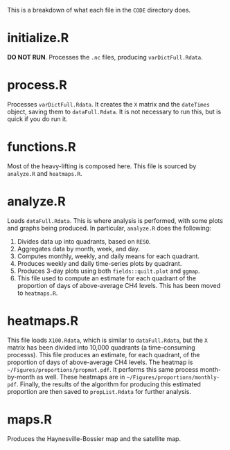 This is a breakdown of what each file in the `CODE` directory does.


initialize.R
============
__DO NOT RUN__. Processes the `.nc` files, producing `varDictFull.Rdata`.

process.R
=========
Processes `varDictFull.Rdata`. It creates the `X` matrix and the `dateTimes` object, saving them to `dataFull.Rdata`. It is not necessary to run this, but is quick if you do run it.

functions.R
===========
Most of the heavy-lifting is composed here. This file is sourced by `analyze.R` and `heatmaps.R`.

analyze.R
=========
Loads `dataFull.Rdata`. This is where analysis is performed, with some plots and graphs being produced. In particular, `analyze.R` does the following:
1. Divides data up into quadrants, based on `RESO`.
2. Aggregates data by month, week, and day.
3. Computes monthly, weekly, and daily means for each quadrant.
4. Produces weekly and daily time-series plots by quadrant.
5. Produces 3-day plots using both `fields::quilt.plot` and `ggmap`.
6. This file used to compute an estimate for each quadrant of the proportion of days of above-average CH4 levels. This has been moved to `heatmaps.R`.

heatmaps.R
==========
This file loads `X100.Rdata`, which is similar to `dataFull.Rdata`, but the `X` matrix has been divided into 10,000 quadrants (a time-consuming processs). This file produces an estimate, for each quadrant, of the proportion of days of above-average CH4 levels. The heatmap is `~/Figures/proportions/propmat.pdf`. It performs this same process month-by-month as well. These heatmaps are in `~/Figures/proportions/monthly-pdf`. Finally, the results of the algorithm for producing this estimated proportion are then saved to `propList.Rdata` for further analysis.

maps.R
=======
Produces the Haynesville-Bossier map and the satellite map.



